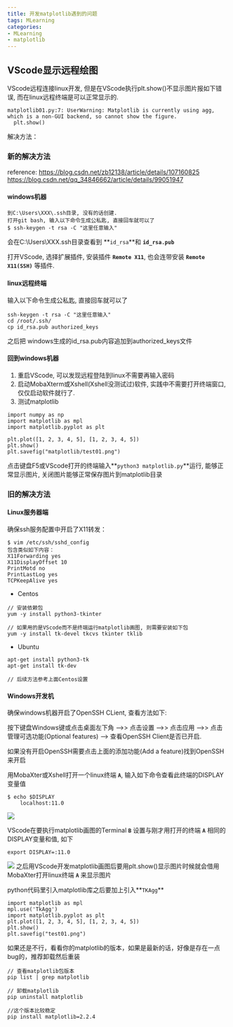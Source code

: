 ```yaml
---
title: 开发matplotlib遇到的问题
tags: MLearning
categories:
- MLearning
- matplotlib
---
```



## VScode显示远程绘图

VScode远程连接linux开发, 但是在VScode执行plt.show()不显示图片报如下错误, 而在linux远程终端是可以正常显示的.

<!-- more -->

```
matplotlib01.py:7: UserWarning: Matplotlib is currently using agg, which is a non-GUI backend, so cannot show the figure.
  plt.show()
```
解决方法：

### 新的解决方法
reference: 
https://blog.csdn.net/zb12138/article/details/107160825
https://blog.csdn.net/qq_34846662/article/details/99051947

#### windows机器
```
到C:\Users\XXX\.ssh目录, 没有的话创建.
打开git bash, 输入以下命令生成公私匙, 直接回车就可以了
$ ssh-keygen -t rsa -C "这里任意输入" 
```
会在C:\Users\XXX\.ssh目录查看到 **`id_rsa`**和 **`id_rsa.pub`**

打开VScode, 选择扩展插件, 安装插件 **`Remote X11`**, 也会连带安装 **`Remote X11(SSH)`** 等插件.

#### linux远程终端

输入以下命令生成公私匙, 直接回车就可以了
```
ssh-keygen -t rsa -C "这里任意输入"
cd /root/.ssh/
cp id_rsa.pub authorized_keys
```
之后把 windows生成的id_rsa.pub内容追加到authorized_keys文件

#### 回到windows机器

1. 重启VScode, 可以发现远程登陆到linux不需要再输入密码
2. 启动MobaXterm或Xshell(Xshell没测试过)软件, 实践中不需要打开终端窗口, 仅仅启动软件就行了.
3. 测试matplotlib
```
import numpy as np
import matplotlib as mpl
import matplotlib.pyplot as plt

plt.plot([1, 2, 3, 4, 5], [1, 2, 3, 4, 5])
plt.show()
plt.savefig("matplotlib/test01.png")
```
点击键盘F5或VScode打开的终端输入**`python3 matplotlib.py`**运行, 能够正常显示图片, 关闭图片能够正常保存图片到matplotlib目录

### 旧的解决方法
#### Linux服务器端
确保ssh服务配置中开启了X11转发：
```
$ vim /etc/ssh/sshd_config
包含类似如下内容：
X11Forwarding yes
X11DisplayOffset 10
PrintMotd no
PrintLastLog yes
TCPKeepAlive yes
```

 * Centos
```
// 安装依赖包
yum -y install python3-tkinter

// 如果用的是VScode而不是终端运行matplotlib画图, 则需要安装如下包
yum -y install tk-devel tkcvs tkinter tklib
```
 * Ubuntu
```
apt-get install python3-tk
apt-get install tk-dev

// 后续方法参考上面Centos设置
```

#### Windows开发机
确保windows机器开启了OpenSSH CLient, 查看方法如下:

按下键盘Windows键或点击桌面左下角 -->> 点击设置 -->> 点击应用  -->> 点击管理可选功能(Optional features) --> 查看OpenSSH Client是否已开启.

如果没有开启OpenSSH需要点击上面的添加功能(Add a feature)找到OpenSSH来开启

用MobaXter或Xshell打开一个linux终端 **`A`**, 输入如下命令查看此终端的DISPLAY变量值
```
$ echo $DISPLAY
	localhost:11.0
```
![](01.JPG)

VScode在要执行matplotlib画图的Terminal **`B`** 设置与刚才用打开的终端 **`A`** 相同的DISPLAY变量和值, 如下
```
export DISPLAY=:11.0
```
![](02.JPG)
之后用VScode开发matplotlib画图后要用plt.show()显示图片时候就会借用MobaXter打开linux终端 **`A`** 来显示图片


python代码里引入matplotlib库之后要加上引入**`TKAgg`**
```
import matplotlib as mpl
mpl.use('TkAgg')
import matplotlib.pyplot as plt
plt.plot([1, 2, 3, 4, 5], [1, 2, 3, 4, 5])
plt.show()
plt.savefig("test01.png")
```

如果还是不行，看看你的matplotlib的版本，如果是最新的话，好像是存在一点bug的，推荐卸载然后重装
```
// 查看matplotlib包版本
pip list | grep matplotlib

// 卸载matplotlib
pip uninstall matplotlib

//这个版本比较稳定
pip install matplotlib=2.2.4
```


